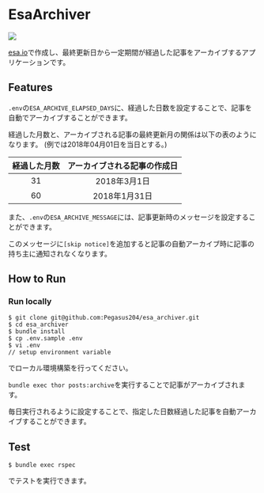 # EsaArchiver

![](https://github.com/Pegasus204/esa_archiver/workflows/CI/badge.svg)

[esa.io](https://esa.io)で作成し、最終更新日から一定期間が経過した記事をアーカイブするアプリケーションです。

## Features

`.env`の`ESA_ARCHIVE_ELAPSED_DAYS`に、経過した日数を設定することで、記事を自動でアーカイブすることができます。

経過した月数と、アーカイブされる記事の最終更新月の関係は以下の表のようになります。 (例では2018年04月01日を当日とする。)

|経過した月数|アーカイブされる記事の作成日|
|:---:|:---:|
|31|2018年3月1日|
|60|2018年1月31日|

また、`.env`の`ESA_ARCHIVE_MESSAGE`には、記事更新時のメッセージを設定することができます。

このメッセージに`[skip notice]`を追加すると記事の自動アーカイブ時に記事の持ち主に通知されなくなります。

## How to Run
### Run locally
```
$ git clone git@github.com:Pegasus204/esa_archiver.git
$ cd esa_archiver
$ bundle install
$ cp .env.sample .env
$ vi .env
// setup environment variable
```

でローカル環境構築を行ってください。

`bundle exec thor posts:archive`を実行することで記事がアーカイブされます。

毎日実行されるように設定することで、指定した日数経過した記事を自動アーカイブすることができます。

## Test
```
$ bundle exec rspec
```
でテストを実行できます。
